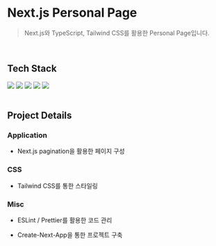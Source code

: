 # Next.js Personal Page

> Next.js와 TypeScript, Tailwind CSS를 활용한 Personal Page입니다.

<br/>

## Tech Stack

<p>
<img src="https://img.shields.io/badge/Next.js-000000?style=flat-square&logo=Next.js&logoColor=white"/>
<img src="https://img.shields.io/badge/TypeScript-3178C6?style=flat-square&logo=TypeScript&logoColor=white"/>
<img src="https://img.shields.io/badge/Tailwind CSS-06B6D4?style=flat-square&logo=Tailwind CSS&logoColor=white"/>
<img src="https://img.shields.io/badge/ESLint-4B32C3?style=flat-square&logo=ESLint&logoColor=white"/>
<img src="https://img.shields.io/badge/Prettier-F7B93E?style=flat-square&logo=Prettier&logoColor=white"/>
<br/>
<br/>

## Project Details

### Application

- Next.js pagination을 활용한 페이지 구성

### CSS

- Tailwind CSS를 통한 스타일링

### Misc

- ESLint / Prettier를 활용한 코드 관리

- Create-Next-App을 통한 프로젝트 구축
